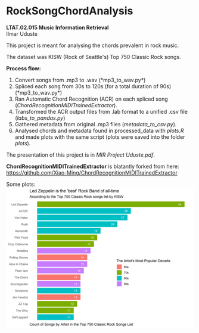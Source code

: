 # RockSongChordAnalysis
**LTAT.02.015 Music Information Retrieval**<br>
Ilmar Uduste

This project is meant for analysing the chords prevalent in rock music. 

The dataset was KISW (Rock of Seattle's) Top 750 Classic Rock songs.

**Process flow:**
<ol>
<li>Convert songs from .mp3 to .wav (*mp3_to_wav.py*)</li>
<li>Spliced each song from 30s to 120s (for a total duration of 90s)
 (*mp3_to_wav.py*)</li>
<li>Ran Automatic Chord Recognition (ACR) on each spliced song (<i>ChordRecognitionMIDITrainedExtractor</i>).</li>
<li>Transformed the ACR output files from .lab format to a unified .csv file (<i>labs_to_pandas.py</i>)</li>
 <li>Gathered metadata from original .mp3 files (<i>metadata_to_csv.py</i>).</li>
<li>Analysed chords and metadata found in processed_data with <i>plots.R</i> and made plots with the same script (plots were saved into the folder <i>plots</i>).</li>

</ol>

The presentation of this project is in <i>MIR Project Uduste.pdf</i>.

**ChordRecognitionMIDITrainedExtractor** is blatantly forked from here: https://github.com/Xiao-Ming/ChordRecognitionMIDITrainedExtractor

Some plots:
![Rock Bands and their Songs](plots/rock_band_songs.png)
